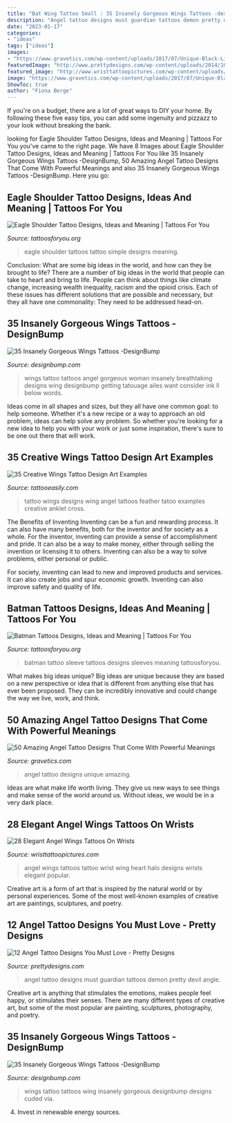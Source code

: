 ```yaml
---
title: "Bat Wing Tattoo Small : 35 Insanely Gorgeous Wings Tattoos -designbump"
description: "Angel tattoo designs must guardian tattoos demon pretty devil angle"
date: "2023-01-17"
categories:
- "ideas"
tags: ["ideas"]
images:
- "https://www.gravetics.com/wp-content/uploads/2017/07/Unique-Black-Little-Angel-With-Dat-Of-Birth.jpg"
featuredImage: "http://www.prettydesigns.com/wp-content/uploads/2014/10/Angel-Tattoo-for-Women.jpg"
featured_image: "http://www.wristtattoopictures.com/wp-content/uploads/2016/06/Angel-Wings-Tattoo-Design-On-Wrist-WT102.jpg"
image: "https://www.gravetics.com/wp-content/uploads/2017/07/Unique-Black-Little-Angel-With-Dat-Of-Birth.jpg"
ShowToc: true
author: "Fiona Berge"
---
```



If you're on a budget, there are a lot of great ways to DIY your home. By following these five easy tips, you can add some ingenuity and pizzazz to your look without breaking the bank.

	

		
looking for Eagle Shoulder Tattoo Designs, Ideas and Meaning | Tattoos For You you've came to the right page. We have 8 Images about Eagle Shoulder Tattoo Designs, Ideas and Meaning | Tattoos For You like 35 Insanely Gorgeous Wings Tattoos -DesignBump, 50 Amazing Angel Tattoo Designs That Come With Powerful Meanings and also 35 Insanely Gorgeous Wings Tattoos -DesignBump. Here you go:
		
    
## Eagle Shoulder Tattoo Designs, Ideas And Meaning | Tattoos For You

<img loading=lazy src="https://www.tattoosforyou.org/wp-content/uploads/2017/07/Simple-Eagle-Shoulder-Tattoos.jpg" onerror="this.onerror=null;this.src='https://tse4.mm.bing.net/th?id=OIP.a-NBUi5fOWc7apaH76OIOAHaKU&amp;pid=15.1';" alt="Eagle Shoulder Tattoo Designs, Ideas and Meaning | Tattoos For You">

_Source: tattoosforyou.org_

>eagle shoulder tattoos tattoo simple designs meaning. 

	

Conclusion: What are some big ideas in the world, and how can they be brought to life?
There are a number of big ideas in the world that people can take to heart and bring to life. People can think about things like climate change, increasing wealth inequality, racism and the opioid crisis. Each of these issues has different solutions that are possible and necessary, but they all have one commonality: They need to be addressed head-on.

    
## 35 Insanely Gorgeous Wings Tattoos -DesignBump

<img loading=lazy src="https://designbump.com/wp-content/uploads/2015/05/19-Woman-back-angel-wings-tattoo.jpg" onerror="this.onerror=null;this.src='https://tse2.mm.bing.net/th?id=OIP.qZuYXy-7CAvfKZX-uagXRgHaLH&amp;pid=15.1';" alt="35 Insanely Gorgeous Wings Tattoos -DesignBump">

_Source: designbump.com_

>wings tattoo tattoos angel gorgeous woman insanely breathtaking designs wing designbump getting tatouage ailes want consider ink ll below words. 

	

Ideas come in all shapes and sizes, but they all have one common goal: to help someone. Whether it's a new recipe or a way to approach an old problem, ideas can help solve any problem. So whether you're looking for a new idea to help you with your work or just some inspiration, there's sure to be one out there that will work.

    
## 35 Creative Wings Tattoo Design Art Examples

<img loading=lazy src="http://www.tattooeasily.com/wp-content/uploads/2013/06/306.jpg" onerror="this.onerror=null;this.src='https://tse1.mm.bing.net/th?id=OIP.DsgGmFjgTCdrhXy3o2k4zAHaJT&amp;pid=15.1';" alt="35 Creative Wings Tattoo Design Art Examples">

_Source: tattooeasily.com_

>tattoo wings designs wing angel tattoos feather tatoo examples creative anklet cross. 

	

The Benefits of Inventing
Inventing can be a fun and rewarding process. It can also have many benefits, both for the inventor and for society as a whole.
For the inventor, inventing can provide a sense of accomplishment and pride. It can also be a way to make money, either through selling the invention or licensing it to others. Inventing can also be a way to solve problems, either personal or public.

For society, inventing can lead to new and improved products and services. It can also create jobs and spur economic growth. Inventing can also improve safety and quality of life.

    
## Batman Tattoos Designs, Ideas And Meaning | Tattoos For You

<img loading=lazy src="http://www.tattoosforyou.org/wp-content/uploads/2013/10/Batman-Sleeve-Tattoo.jpg" onerror="this.onerror=null;this.src='https://tse4.mm.bing.net/th?id=OIP.AwbRFW4RFky7oTc-yKFvnQHaJ4&amp;pid=15.1';" alt="Batman Tattoos Designs, Ideas and Meaning | Tattoos For You">

_Source: tattoosforyou.org_

>batman tattoo sleeve tattoos designs sleeves meaning tattoosforyou. 

	

What makes big ideas unique?
Big ideas are unique because they are based on a new perspective or idea that is different from anything else that has ever been proposed. They can be incredibly innovative and could change the way we live, work, and think.

    
## 50 Amazing Angel Tattoo Designs That Come With Powerful Meanings

<img loading=lazy src="https://www.gravetics.com/wp-content/uploads/2017/07/Unique-Black-Little-Angel-With-Dat-Of-Birth.jpg" onerror="this.onerror=null;this.src='https://tse4.mm.bing.net/th?id=OIP.AIrLCJ9X_em9KahM3vfhTwHaJ4&amp;pid=15.1';" alt="50 Amazing Angel Tattoo Designs That Come With Powerful Meanings">

_Source: gravetics.com_

>angel tattoo designs unique amazing. 

	

Ideas are what make life worth living. They give us new ways to see things and make sense of the world around us. Without ideas, we would be in a very dark place.

    
## 28 Elegant Angel Wings Tattoos On Wrists

<img loading=lazy src="http://www.wristtattoopictures.com/wp-content/uploads/2016/06/Angel-Wings-Tattoo-Design-On-Wrist-WT102.jpg" onerror="this.onerror=null;this.src='https://tse3.mm.bing.net/th?id=OIP.7AeOdQgfVViL88fAd5LUTQHaJ4&amp;pid=15.1';" alt="28 Elegant Angel Wings Tattoos On Wrists">

_Source: wristtattoopictures.com_

>angel wings tattoos tattoo wrist wing heart halo designs wrists elegant popular. 

	

Creative art is a form of art that is inspired by the natural world or by personal experiences. Some of the most well-known examples of creative art are paintings, sculptures, and poetry.

    
## 12 Angel Tattoo Designs You Must Love - Pretty Designs

<img loading=lazy src="http://www.prettydesigns.com/wp-content/uploads/2014/10/Angel-Tattoo-for-Women.jpg" onerror="this.onerror=null;this.src='https://tse4.mm.bing.net/th?id=OIP.nP8hbihA_eX-Vop3xGd53AHaLi&amp;pid=15.1';" alt="12 Angel Tattoo Designs You Must Love - Pretty Designs">

_Source: prettydesigns.com_

>angel tattoo designs must guardian tattoos demon pretty devil angle. 

	

Creative art is anything that stimulates the emotions, makes people feel happy, or stimulates their senses. There are many different types of creative art, but some of the most popular are painting, sculptures, photography, and poetry.

    
## 35 Insanely Gorgeous Wings Tattoos -DesignBump

<img loading=lazy src="https://cdn.designbump.com/wp-content/uploads/2015/05/3-Wing-tattoo.jpg" onerror="this.onerror=null;this.src='https://tse2.mm.bing.net/th?id=OIP.4He_jZVbxJQPo_Jn8cwNqgHaKW&amp;pid=15.1';" alt="35 Insanely Gorgeous Wings Tattoos -DesignBump">

_Source: designbump.com_

>wings tattoo tattoos wing insanely gorgeous designbump designs cuded via. 

	

4. Invest in renewable energy sources. 

